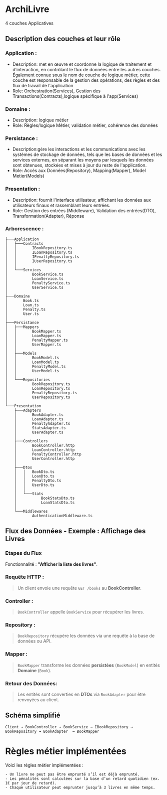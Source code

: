 
# ArchiLivre

4 couches Applicatives 

## Description des couches et leur rôle

### Application : 
 - Description: met en œuvre et coordonne la logique de traitement et d’interaction, en contrôlant le flux de données entre les autres couches. Également connue sous le nom de couche de logique métier, cette couche est responsable de la gestion des opérations, des règles et des flux de travail de l'application
 - Role: Orchestration(Services), Gestion des Transactions(Contracts),logique spécifique à l'app(Services)

### Domaine : 
 - Description: logique métier 
 - Role: Règles/logique Métier, validation métier, cohérence des données

### Persistance : 
 - Description:gère les interactions et les communications avec les systèmes de stockage de données, tels que les bases de données et les services externes, en séparant les moyens par lesquels les données sont obtenues, stockées et mises à jour du reste de l'application.
 - Role: Accès aux Données(Repository), Mapping(Mapper), Model Metier(Models)

### Presentation : 
-  Description: fournit l'interface utilisateur, affichant les données aux utilisateurs finaux et rassemblant leurs entrées.
-  Role: Gestion des entrées (Middleware), Validation des entrées(DTO), Transformation(Adapter), Réponse

### Arborescence :


```
├───Application
│   ├───Contracts
│   │       IBookRepository.ts
│   │       ILoanRepository.ts
│   │       IPenaltyRepository.ts
│   │       IUserRepository.ts
│   │
│   └───Services
│           BookService.ts
│           LoanService.ts
│           PenaltyService.ts
│           UserService.ts
│
├───Domaine
│       Book.ts
│       Loan.ts
│       Penalty.ts
│       User.ts
│
├───Persistance
│   ├───Mappers
│   │       BookMapper.ts
│   │       LoanMapper.ts
│   │       PenaltyMapper.ts
│   │       UserMapper.ts
│   │
│   ├───Models
│   │       BookModel.ts
│   │       LoanModel.ts
│   │       PenaltyModel.ts
│   │       UserModel.ts
│   │
│   └───Repositories
│           BookRepository.ts
│           LoanRepository.ts
│           PenaltyRepository.ts
│           UserRepository.ts
│
└───Presentation
    ├───Adapters
    │       BookAdapter.ts
    │       LoanAdapter.ts
    │       PenaltyAdapter.ts
    │       StatsAdapter.ts
    │       UserAdapter.ts
    │
    ├───Controllers
    │       BookController.http
    │       LoanController.http
    │       PenaltyController.http
    │       UserController.http
    │
    ├───Dtos
    │   │   BookDto.ts
    │   │   LoanDto.ts
    │   │   PenaltyDto.ts
    │   │   UserDto.ts
    │   │
    │   └───Stats
    │           BookStatsDto.ts
    │           LoanStatsDto.ts
    │
    └───Middlewares
            AuthenticationMiddleware.ts 
```

## Flux des Données - Exemple : Affichage des Livres

### Etapes du Flux

Fonctionnalité : **"Afficher la liste des livres"**.

### Requête HTTP :

> Un client envoie une requête `GET /books` au **BookController**.


### Controller :

> `BookController` appelle `BookService` pour récupérer les livres.

### Repository :

> `BookRepository` récupère les données via une requête à la base de données ou API.

### Mapper :

> `BookMapper` transforme les données **persistées** (`BookModel`) en entités **Domaine** (`Book`).

### Retour des Données:

> Les entités sont converties en **DTOs** via `BookAdapter` pour être renvoyées au client.

## Schéma simplifié 

```
Client → BookController → BookService → IBookRepository → BookRepository → BookAdapter  → BookMapper
```

#  Règles métier implémentées

Voici les règles métier implémentées :
    
    - Un livre ne peut pas être emprunté s’il est déjà emprunté.
    - Les pénalités sont calculées sur la base d’un retard quotidien (ex. 1€ par jour de retard).
    - Chaque utilisateur peut emprunter jusqu’à 3 livres en même temps.
